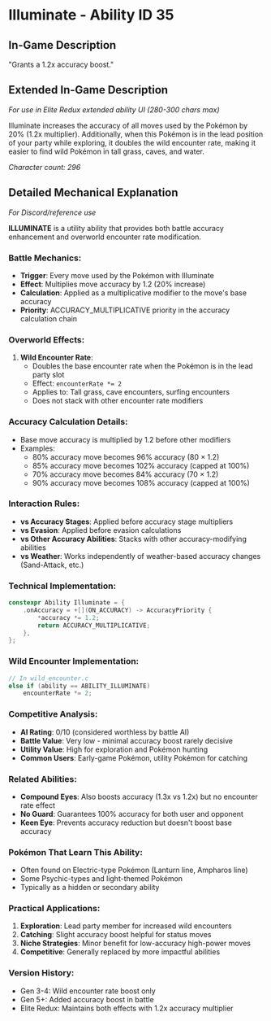 # Illuminate - Ability ID 35

## In-Game Description
"Grants a 1.2x accuracy boost."

## Extended In-Game Description
*For use in Elite Redux extended ability UI (280-300 chars max)*

Illuminate increases the accuracy of all moves used by the Pokémon by 20% (1.2x multiplier). Additionally, when this Pokémon is in the lead position of your party while exploring, it doubles the wild encounter rate, making it easier to find wild Pokémon in tall grass, caves, and water.

*Character count: 296*

## Detailed Mechanical Explanation
*For Discord/reference use*

**ILLUMINATE** is a utility ability that provides both battle accuracy enhancement and overworld encounter rate modification.

### Battle Mechanics:
- **Trigger**: Every move used by the Pokémon with Illuminate
- **Effect**: Multiplies move accuracy by 1.2 (20% increase)
- **Calculation**: Applied as a multiplicative modifier to the move's base accuracy
- **Priority**: ACCURACY_MULTIPLICATIVE priority in the accuracy calculation chain

### Overworld Effects:
1. **Wild Encounter Rate**: 
   - Doubles the base encounter rate when the Pokémon is in the lead party slot
   - Effect: `encounterRate *= 2`
   - Applies to: Tall grass, cave encounters, surfing encounters
   - Does not stack with other encounter rate modifiers

### Accuracy Calculation Details:
- Base move accuracy is multiplied by 1.2 before other modifiers
- Examples:
  - 80% accuracy move becomes 96% accuracy (80 × 1.2)
  - 85% accuracy move becomes 102% accuracy (capped at 100%)
  - 70% accuracy move becomes 84% accuracy (70 × 1.2)
  - 90% accuracy move becomes 108% accuracy (capped at 100%)

### Interaction Rules:
- **vs Accuracy Stages**: Applied before accuracy stage multipliers
- **vs Evasion**: Applied before evasion calculations
- **vs Other Accuracy Abilities**: Stacks with other accuracy-modifying abilities
- **vs Weather**: Works independently of weather-based accuracy changes (Sand-Attack, etc.)

### Technical Implementation:
```c
constexpr Ability Illuminate = {
    .onAccuracy = +[](ON_ACCURACY) -> AccuracyPriority {
        *accuracy *= 1.2;
        return ACCURACY_MULTIPLICATIVE;
    },
};
```

### Wild Encounter Implementation:
```c
// In wild_encounter.c
else if (ability == ABILITY_ILLUMINATE)
    encounterRate *= 2;
```

### Competitive Analysis:
- **AI Rating**: 0/10 (considered worthless by battle AI)
- **Battle Value**: Very low - minimal accuracy boost rarely decisive
- **Utility Value**: High for exploration and Pokémon hunting
- **Common Users**: Early-game Pokémon, utility Pokémon for catching

### Related Abilities:
- **Compound Eyes**: Also boosts accuracy (1.3x vs 1.2x) but no encounter rate effect
- **No Guard**: Guarantees 100% accuracy for both user and opponent
- **Keen Eye**: Prevents accuracy reduction but doesn't boost base accuracy

### Pokémon That Learn This Ability:
- Often found on Electric-type Pokémon (Lanturn line, Ampharos line)
- Some Psychic-types and light-themed Pokémon
- Typically as a hidden or secondary ability

### Practical Applications:
1. **Exploration**: Lead party member for increased wild encounters
2. **Catching**: Slight accuracy boost helpful for status moves
3. **Niche Strategies**: Minor benefit for low-accuracy high-power moves
4. **Competitive**: Generally replaced by more impactful abilities

### Version History:
- Gen 3-4: Wild encounter rate boost only
- Gen 5+: Added accuracy boost in battle
- Elite Redux: Maintains both effects with 1.2x accuracy multiplier
